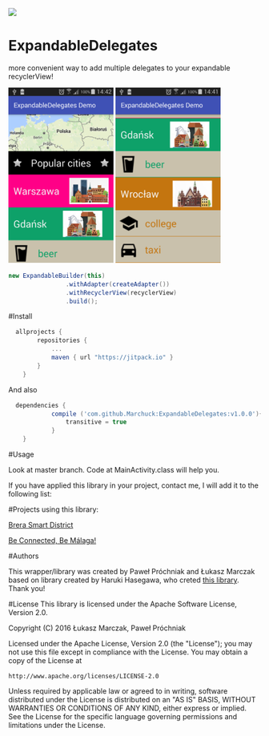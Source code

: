 
[![](https://img.shields.io/badge/Android%20Arsenal-ExpandableDelegates-green.svg?style=true)](https://android-arsenal.com/details/1/3731)
# ExpandableDelegates
more convenient way to add multiple delegates to your expandable recyclerView! 


<img src="https://github.com/Marchuck/IdentityCrawler/blob/master/screenshot_2.png" height="350"> 
<img src="https://github.com/Marchuck/IdentityCrawler/blob/master/screenshot_1.png" height="350"> 



```groovy
new ExpandableBuilder(this)
                .withAdapter(createAdapter())
                .withRecyclerView(recyclerView)
                .build();
```
#Install
```groovy
  allprojects {
		repositories {
			...
			maven { url "https://jitpack.io" }
		}
	}
```

And also

```groovy
  dependencies {
	        compile ('com.github.Marchuck:ExpandableDelegates:v1.0.0'){
	            transitive = true
	        }
	}
```

#Usage

Look at master branch. Code at MainActivity.class will help you.

If you have applied this library in your project, contact me, I will add it to the following list:

#Projects using this library:

[Brera Smart District](https://play.google.com/store/apps/details?id=com.comarch.smartcitymilan)

[Be Connected, Be Málaga!](https://play.google.com/store/apps/details?id=com.comarch.smartcity.malaga)


#Authors

This wrapper/library was created by Paweł Próchniak and Łukasz Marczak based on library created by Haruki Hasegawa, who creted [this library](https://github.com/h6ah4i/android-advancedrecyclerview). Thank you!


#License
This library is licensed under the Apache Software License, Version 2.0.


Copyright (C) 2016 Łukasz Marczak, Paweł Próchniak

Licensed under the Apache License, Version 2.0 (the "License");
you may not use this file except in compliance with the License.
You may obtain a copy of the License at

    http://www.apache.org/licenses/LICENSE-2.0

Unless required by applicable law or agreed to in writing, software
distributed under the License is distributed on an "AS IS" BASIS,
WITHOUT WARRANTIES OR CONDITIONS OF ANY KIND, either express or implied.
See the License for the specific language governing permissions and
limitations under the License.
